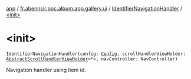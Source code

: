 [app](../../index.md) / [fr.abennsir.poc.album.app.gallery.ui](../index.md) / [IdentifierNavigationHandler](index.md) / [&lt;init&gt;](./-init-.md)

# &lt;init&gt;

`IdentifierNavigationHandler(config: `[`Config`](../../fr.abennsir.poc.album.app.gallery.data/-config/index.md)`, scrollHandlerViewHolder: `[`AbstractScrollHandlerViewHolder`](../../fr.abennsir.poc.album.app.gallery.viewholder/-abstract-scroll-handler-view-holder/index.md)`<*>, navController: NavController)`

Navigation handler using item id.


